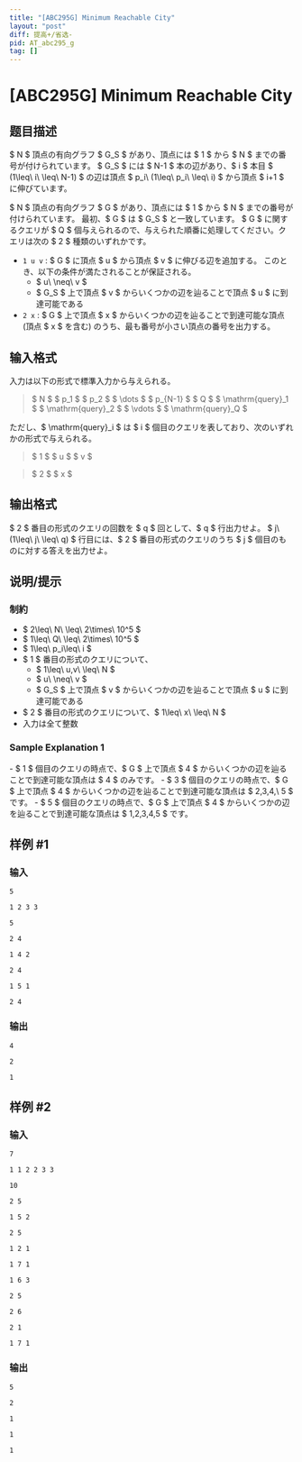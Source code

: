 ```yaml
---
title: "[ABC295G] Minimum Reachable City"
layout: "post"
diff: 提高+/省选-
pid: AT_abc295_g
tag: []
---
```


# [ABC295G] Minimum Reachable City

## 题目描述

[problemUrl]: https://atcoder.jp/contests/abc295/tasks/abc295_g

$ N $ 頂点の有向グラフ $ G_S $ があり、頂点には $ 1 $ から $ N $ までの番号が付けられています。 $ G_S $ には $ N-1 $ 本の辺があり、$ i $ 本目 $ (1\leq\ i\ \leq\ N-1) $ の辺は頂点 $ p_i\ (1\leq\ p_i\ \leq\ i) $ から頂点 $ i+1 $ に伸びています。

$ N $ 頂点の有向グラフ $ G $ があり、頂点には $ 1 $ から $ N $ までの番号が付けられています。 最初、$ G $ は $ G_S $ と一致しています。 $ G $ に関するクエリが $ Q $ 個与えられるので、与えられた順番に処理してください。クエリは次の $ 2 $ 種類のいずれかです。

- `1 u v` : $ G $ に頂点 $ u $ から頂点 $ v $ に伸びる辺を追加する。 このとき、以下の条件が満たされることが保証される。
  - $ u\ \neq\ v $
  - $ G_S $ 上で頂点 $ v $ からいくつかの辺を辿ることで頂点 $ u $ に到達可能である
- `2 x` : $ G $ 上で頂点 $ x $ からいくつかの辺を辿ることで到達可能な頂点 (頂点 $ x $ を含む) のうち、最も番号が小さい頂点の番号を出力する。

## 输入格式

入力は以下の形式で標準入力から与えられる。

> $ N $ $ p_1 $ $ p_2 $ $ \dots $ $ p_{N-1} $ $ Q $ $ \mathrm{query}_1 $ $ \mathrm{query}_2 $ $ \vdots $ $ \mathrm{query}_Q $

ただし、$ \mathrm{query}_i $ は $ i $ 個目のクエリを表しており、次のいずれかの形式で与えられる。

> $ 1 $ $ u $ $ v $

> $ 2 $ $ x $

## 输出格式

$ 2 $ 番目の形式のクエリの回数を $ q $ 回として、$ q $ 行出力せよ。 $ j\ (1\leq\ j\ \leq\ q) $ 行目には、$ 2 $ 番目の形式のクエリのうち $ j $ 個目のものに対する答えを出力せよ。

## 说明/提示

### 制約

- $ 2\leq\ N\ \leq\ 2\times\ 10^5 $
- $ 1\leq\ Q\ \leq\ 2\times\ 10^5 $
- $ 1\leq\ p_i\leq\ i $
- $ 1 $ 番目の形式のクエリについて、
  - $ 1\leq\ u,v\ \leq\ N $
  - $ u\ \neq\ v $
  - $ G_S $ 上で頂点 $ v $ からいくつかの辺を辿ることで頂点 $ u $ に到達可能である
- $ 2 $ 番目の形式のクエリについて、$ 1\leq\ x\ \leq\ N $
- 入力は全て整数
 
### Sample Explanation 1

\- $ 1 $ 個目のクエリの時点で、$ G $ 上で頂点 $ 4 $ からいくつかの辺を辿ることで到達可能な頂点は $ 4 $ のみです。 - $ 3 $ 個目のクエリの時点で、$ G $ 上で頂点 $ 4 $ からいくつかの辺を辿ることで到達可能な頂点は $ 2,3,4,\ 5 $ です。 - $ 5 $ 個目のクエリの時点で、$ G $ 上で頂点 $ 4 $ からいくつかの辺を辿ることで到達可能な頂点は $ 1,2,3,4,5 $ です。

## 样例 #1

### 输入

```
5
1 2 3 3
5
2 4
1 4 2
2 4
1 5 1
2 4
```

### 输出

```
4
2
1
```

## 样例 #2

### 输入

```
7
1 1 2 2 3 3
10
2 5
1 5 2
2 5
1 2 1
1 7 1
1 6 3
2 5
2 6
2 1
1 7 1
```

### 输出

```
5
2
1
1
1
```

